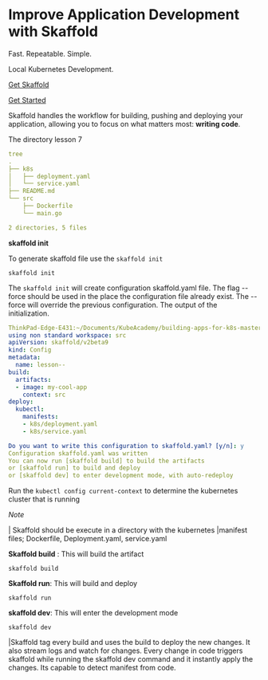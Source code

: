 # Improve Application Development with Skaffold


Fast. Repeatable. Simple.

Local Kubernetes Development.

[Get Skaffold ](https://skaffold.dev/docs/install/)

[Get Started ](https://skaffold.dev/docs/quickstart/)

Skaffold handles the workflow for building, pushing and deploying your application, allowing you to focus on what matters most: **writing code**.

The directory lesson 7

```yaml
tree
.
├── k8s
│   ├── deployment.yaml
│   └── service.yaml
├── README.md
└── src
    ├── Dockerfile
    └── main.go

2 directories, 5 files
```



**skaffold init**

To generate skaffold file use the `skaffold init`

```shell
skaffold init
```

 The `skaffold init` will create configuration skaffold.yaml file. The flag --force should be used in the place the configuration file already exist. The --force will override the previous configuration. The output of the initialization.

```yaml
ThinkPad-Edge-E431:~/Documents/KubeAcademy/building-apps-for-k8s-master/lesson-7]$ skaffold init
using non standard workspace: src
apiVersion: skaffold/v2beta9
kind: Config
metadata:
  name: lesson--
build:
  artifacts:
  - image: my-cool-app
    context: src
deploy:
  kubectl:
    manifests:
    - k8s/deployment.yaml
    - k8s/service.yaml

Do you want to write this configuration to skaffold.yaml? [y/n]: y
Configuration skaffold.yaml was written
You can now run [skaffold build] to build the artifacts
or [skaffold run] to build and deploy
or [skaffold dev] to enter development mode, with auto-redeploy
```



Run the `kubectl config current-context` to determine the kubernetes cluster that is running

*Note* 

| Skaffold should be execute in a directory with the kubernetes |manifest files; Dockerfile, Deployment.yaml, service.yaml 

**Skaffold build** : This will build the artifact

```shell
skaffold build
```

**Skaffold run**: This will build and deploy

```shell
skaffold run
```

**skaffold dev**: This will enter the development mode

```shel
skaffold dev
```



|Skaffold tag every build and uses the build to deploy the new changes. It also stream logs and watch for changes. Every change in code triggers skaffold while running the skaffold dev command and it instantly apply the changes. Its capable to detect manifest from code.

